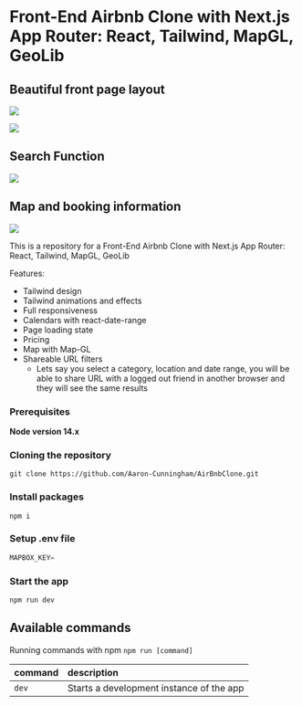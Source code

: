 # Front-End Airbnb Clone with Next.js App Router: React, Tailwind, MapGL, GeoLib
## Beautiful front page layout
![](https://i.ibb.co/ns3mQRH/Screenshot-2024-01-21-at-04-29-24.png)


![](https://i.ibb.co/qksDz8P/Screenshot-2024-01-21-at-04-31-23.png)

## Search Function
![](https://i.ibb.co/zSbXkqn/Screenshot-2024-01-21-at-04-33-01.png)

## Map and booking information
![](https://i.ibb.co/cywsSY0/Screenshot-2024-01-21-at-04-33-51.png)


This is a repository for a Front-End Airbnb Clone with Next.js App Router: React, Tailwind, MapGL, GeoLib


Features:

- Tailwind design
- Tailwind animations and effects
- Full responsiveness
- Calendars with react-date-range
- Page loading state
- Pricing
- Map with Map-GL
- Shareable URL filters
    - Lets say you select a category, location and date range, you will be able to share URL with a logged out friend in another browser and they will see the same results


### Prerequisites

**Node version 14.x**

### Cloning the repository

```shell
git clone https://github.com/Aaron-Cunningham/AirBnbClone.git
```

### Install packages

```shell
npm i
```

### Setup .env file


```js
MAPBOX_KEY=
```

### Start the app

```shell
npm run dev
```

## Available commands

Running commands with npm `npm run [command]`

| command         | description                              |
| :-------------- | :--------------------------------------- |
| `dev`           | Starts a development instance of the app |